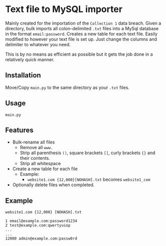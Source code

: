 # Text file to MySQL importer
Mainly created for the importation of the `Collection 1` data breach. 
Given a directory, bulk imports all colon-delimited `.txt` files into a MySql database in the format `email:password`. Creates a new table for each text file. 
Easily modified to however your text file is set up. Just change the columns and delimiter to whatever you need. 

This is by no means as efficient as possible but it gets the job done in a relatively quick manner. 

## Installation
Move/Copy `main.py` to the same directory as your `.txt` files.

## Usage
`main.py`

## Features
* Bulk-rename all files
  - Remove all `www.`
  - Strip all parenthesis `()`, square brackets `[]`, curly brackets `{}` and their contents.
  - Strip all whitespace
* Create a new table for each file
  - Example:
    - `website1.com {12,000}[NOHASH].txt` becomes `website1_com`
* Optionally delete files when completed.

## Example 
`website1.com {12,000} [NOHASH].txt`
```
1 email@example.com:password1234
2 test@example.com:qwertyuiop
...
...
12000 admin@example.com:passw0rd
```

